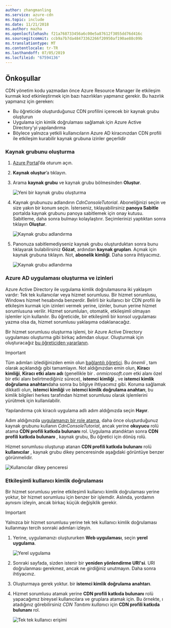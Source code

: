 ```yaml
---
author: zhangmanling
ms.service: azure-cdn
ms.topic: include
ms.date: 11/21/2018
ms.author: mazha
ms.openlocfilehash: f21a768733456a6c00e5a87612f3055dd76d416c
ms.sourcegitcommit: ccb9a7b7da48473362266f20950af190ae88c09b
ms.translationtype: MT
ms.contentlocale: tr-TR
ms.lasthandoff: 07/05/2019
ms.locfileid: "67594136"
---
```

## <a name="prerequisites"></a>Önkoşullar
CDN yönetim kodu yazmadan önce Azure Resource Manager ile etkileşim kurmak kod etkinleştirmek için bazı hazırlıkları yapmanız gerekir. Bu hazırlık yapmanız için gereken:

* Bu öğreticide oluşturduğunuz CDN profilini içerecek bir kaynak grubu oluşturun
* Uygulama için kimlik doğrulaması sağlamak için Azure Active Directory'yi yapılandırma
* Böylece yalnızca yetkili kullanıcıların Azure AD kiracınızdan CDN profili ile etkileşim kurabilir kaynak grubuna izinler geçerlidir

### <a name="creating-the-resource-group"></a>Kaynak grubunu oluşturma
1. [Azure Portal](https://portal.azure.com)’da oturum açın.
2. **Kaynak oluştur**’a tıklayın.
3. Arama **kaynak grubu** ve kaynak grubu bölmesinden **Oluştur**.

    ![Yeni bir kaynak grubu oluşturma](./media/cdn-app-dev-prep/cdn-new-rg-1-include.png)
3. Kaynak grubunuzu adlandırın *CdnConsoleTutorial*.  Aboneliğinizi seçin ve size yakın bir konum seçin.  İsterseniz, tıklayabilirsiniz **panoya Sabitle** portalda kaynak grubunu panoya sabitlemek için onay kutusu.  Sabitleme, daha sonra bulmayı kolaylaştırır.  Seçimlerinizi yaptıktan sonra tıklayın **Oluştur**.

    ![Kaynak grubu adlandırma](./media/cdn-app-dev-prep/cdn-new-rg-2-include.png)
4. Panonuza sabitlemediyseniz kaynak grubu oluşturduktan sonra bunu tıklayarak bulabilirsiniz **Gözat**, ardından **kaynak grupları**.  Açmak için kaynak grubuna tıklayın.  Not, **abonelik kimliği**. Daha sonra ihtiyacımız.

    ![Kaynak grubu adlandırma](./media/cdn-app-dev-prep/cdn-subscription-id-include.png)

### <a name="creating-the-azure-ad-application-and-applying-permissions"></a>Azure AD uygulaması oluşturma ve izinleri
Azure Active Directory ile uygulama kimlik doğrulamasına iki yaklaşım vardır: Tek tek kullanıcılar veya hizmet sorumlusu. Bir hizmet sorumlusu, Windows hizmet hesabında benzerdir.  Belirli bir kullanıcı bir CDN profili ile etkileşim kurmak için izinleri vermek yerine, izinler, bunun yerine hizmet sorumlusuna verilir.  Hizmet sorumluları, otomatik, etkileşimli olmayan işlemler için kullanılır.  Bu öğreticide, bir etkileşimli bir konsol uygulaması yazma olsa da, hizmet sorumlusu yaklaşıma odaklanacağız.

Bir hizmet sorumlusu oluşturma işlemi, bir Azure Active Directory uygulaması oluşturma gibi birkaç adımdan oluşur.  Oluşturmak için oluşturacağız [bu öğreticiden yararlanın](../articles/active-directory/develop/howto-create-service-principal-portal.md).

> [!IMPORTANT]
> Tüm adımları izlediğinizden emin olun [bağlantılı öğretici](../articles/active-directory/develop/howto-create-service-principal-portal.md).  Bu *önemli* , tam olarak açıklandığı gibi tamamlayın.  Not aldığınızdan emin olun, **Kiracı kimliği**, **Kiracı etki alanı adı** (genellikle bir *. onmicrosoft.com* etki alanı özel bir etki alanı belirtmediğiniz sürece), **istemci kimliği** , ve **istemci kimlik doğrulama anahtarı**daha sonra bu bilgiye ihtiyacımız gibi.  Koruma sağlamak dikkatli olun, **istemci kimliği** ve **istemci kimlik doğrulama anahtarı**, bu kimlik bilgileri herkes tarafından hizmet sorumlusu olarak işlemlerini yürütmek için kullanılabilir.
>
> Yapılandırma çok kiracılı uygulama adlı adım aldığınızda seçin **Hayır**.
>
> Adım aldığınızda [uygulamanızı bir role atama](../articles/active-directory/develop/howto-create-service-principal-portal.md#assign-the-application-to-a-role), daha önce oluşturduğunuz kaynak grubunu kullanın *CdnConsoleTutorial*, ancak yerine **okuyucu** rolü atama **CDN profili katkıda bulunanı** rol.  Uygulama atandıktan sonra **CDN profili katkıda bulunanı** , kaynak grubu, Bu öğretici için dönüş rolü. 
>
>

Hizmet sorumlusu oluşturup atanan **CDN profili katkıda bulunanı** rolü **kullanıcılar** , kaynak grubu dikey penceresinde aşağıdaki görüntüye benzer görünmelidir.

![Kullanıcılar dikey penceresi](./media/cdn-app-dev-prep/cdn-service-principal-include.png)

### <a name="interactive-user-authentication"></a>Etkileşimli kullanıcı kimlik doğrulaması
Bir hizmet sorumlusu yerine etkileşimli kullanıcı kimlik doğrulaması yerine yoktur, bir hizmet sorumlusu için benzer bir işlemdir.  Aslında, yordamın aynısını izleyin, ancak birkaç küçük değişiklik gerekir.

> [!IMPORTANT]
> Yalnızca bir hizmet sorumlusu yerine tek tek kullanıcı kimlik doğrulaması kullanmayı tercih sonraki adımları izleyin.
>
>

1. Yerine, uygulamanızı oluştururken **Web uygulaması**, seçin **yerel uygulama**.

    ![Yerel uygulama](./media/cdn-app-dev-prep/cdn-native-application-include.png)
2. Sonraki sayfada, sizden istenir bir **yeniden yönlendirme URI'si**.  URI doğrulanması gerekmez, ancak ne girdiğiniz unutmayın. Daha sonra ihtiyacınız.
3. Oluşturmaya gerek yoktur. bir **istemci kimlik doğrulama anahtarı**.
4. Hizmet sorumlusu atamak yerine **CDN profili katkıda bulunanı** rolü yapacağımız bireysel kullanıcılara ve gruplara atamak için.  Bu örnekte, ı atadığınız görebilirsiniz *CDN Tanıtımı kullanıcı* için **CDN profili katkıda bulunanı** rol.  

    ![Tek tek kullanıcı erişimi](./media/cdn-app-dev-prep/cdn-aad-user-include.png)
